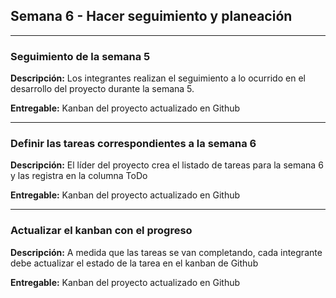 ## Semana 6 - Hacer seguimiento y planeación

---

### Seguimiento de la semana 5

**Descripción:** Los integrantes realizan el seguimiento a lo ocurrido en el desarrollo del proyecto durante la semana 5.

**Entregable:** Kanban del proyecto actualizado en Github

---

### Definir las tareas correspondientes a la semana 6

**Descripción:** El líder del proyecto crea el listado de tareas para la semana 6 y las registra en la columna ToDo

**Entregable:** Kanban del proyecto actualizado en Github

---

### Actualizar el kanban con el progreso

**Descripción:** A medida que las tareas se van completando, cada integrante debe actualizar el estado de la tarea en el kanban de Github

**Entregable:** Kanban del proyecto actualizado en Github

